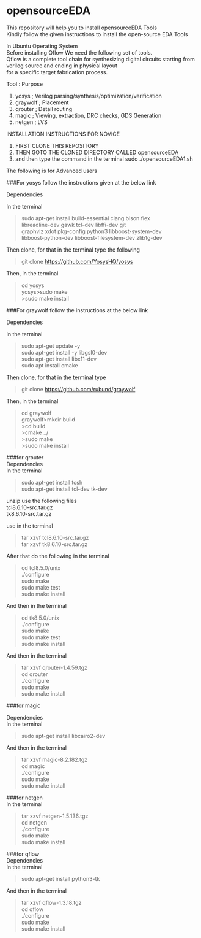 # opensourceEDA
This repository will help you to install opensourceEDA Tools  
Kindly follow the given instructions to install the open-source EDA Tools  

In Ubuntu Operating System  
Before installing Qflow We need the following set of tools.  
Qflow is a complete tool chain for synthesizing digital circuits starting from verilog source and ending in physical layout   
for a specific target fabrication process.  

Tool		:				Purpose    	
1. yosys	;			Verilog parsing/synthesis/optimization/verification    	
2. graywolf	;			Placement    	
3. qrouter	;			Detail routing    	
4. magic	;			Viewing, extraction, DRC checks, GDS Generation    
5. netgen	;			LVS    

INSTALLATION INSTRUCTIONS FOR NOVICE  
1. FIRST CLONE THIS REPOSITORY
2. THEN GOTO THE CLONED DIRECTORY CALLED opensourceEDA  
3. and then type the command in the terminal sudo ./opensourceEDA1.sh  


The following is for Advanced users  



###For yosys follow the instructions given at the below link    

 Dependencies      

In the terminal    
>sudo apt-get install build-essential clang bison flex \
	libreadline-dev gawk tcl-dev libffi-dev git \
	graphviz xdot pkg-config python3 libboost-system-dev \
	libboost-python-dev libboost-filesystem-dev zlib1g-dev
  
Then clone, for that in the terminal type the following   
>git clone https://github.com/YosysHQ/yosys    
 
Then, in the terminal        
>cd yosys       
yosys>sudo make      
     >sudo make install      

###For graywolf follow the instructions at the below link      

Dependencies      

In the terminal  

>sudo apt-get update -y      
>sudo apt-get install -y libgsl0-dev      
>sudo apt-get install libx11-dev      
>sudo apt  install cmake      

Then clone, for that in the terminal type        

>git clone https://github.com/rubund/graywolf      

Then, in the terminal   
>cd graywolf      
graywolf>mkdir build      
         >cd build      
         >cmake ../      
         >sudo make        
         >sudo make install        
         
###for qrouter      
Dependencies    
In the terminal    
>sudo apt-get install tcsh      
>sudo apt-get install tcl-dev tk-dev      

unzip use the following files     
tcl8.6.10-src.tar.gz        
tk8.6.10-src.tar.gz    

use in the terminal      
>tar xzvf tcl8.6.10-src.tar.gz      
>tar xzvf tk8.6.10-src.tar.gz      

After that do the following in the terminal     
 >cd tcl8.5.0/unix      
 >./configure    
 >sudo make    
 >sudo make test    
 >sudo make install      
 
 And then in the terminal      
 >cd tk8.5.0/unix      
 >./configure      
 >sudo make      
 >sudo make test      
 >sudo make install      
 
 And then in the terminal  
 >tar xzvf qrouter-1.4.59.tgz  
 >cd qrouter  
 >./configure  
 >sudo make  
 >sudo make install  
 
###for magic        

Dependencies   
In the terminal    
>sudo apt-get install libcairo2-dev       

And then in the terminal    
>tar xzvf magic-8.2.182.tgz    
>cd magic    
>./configure    
>sudo make    
>sudo make install    

###for netgen    
In the terminal    
>tar xzvf netgen-1.5.136.tgz    
>cd netgen    
>./configure    
>sudo make    
>sudo make install    

###for qflow        
Dependencies  
In the terminal    
>sudo apt-get install python3-tk      

And then in the terminal    
>tar xzvf qflow-1.3.18.tgz    
>cd qflow    
>./configure    
>sudo make    
>sudo make install    
